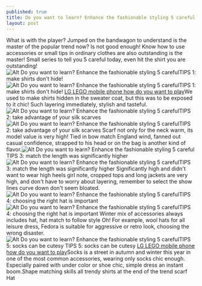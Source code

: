 ```yaml
---
published: true
title: Do you want to learn? Enhance the fashionable styling 5 careful
layout: post
---
```

What is with the player? Jumped on the bandwagon to understand is the master of the popular trend now? Is not good enough! Know how to use accessories or small tips in ordinary clothes are also outstanding is the master! Small series to tell you 5 careful today, even hit the shirt you are outstanding!![Alt Do you want to learn? Enhance the fashionable styling 5 careful](https://c2.staticflickr.com/8/7455/27105691584_275dde5116_z.jpg)TIPS 1: make shirts don\'t hide! ![Alt Do you want to learn? Enhance the fashionable styling 5 careful](https://c2.staticflickr.com/8/7081/27643469251_e00781a96a_z.jpg)TIPS 1: make shirts don\'t hide!  [LG LEGO mobile phone how do you want to play](https://balenciagasite.wordpress.com/2016/04/12/lg-lego-mobile-phone-how-do-you-want-to-play/)We used to make shirts hidden in the sweater coat, but this was to be exposed to it chic! Such layering immediately, stylish and tasteful.![Alt Do you want to learn? Enhance the fashionable styling 5 careful](https://c2.staticflickr.com/8/7534/27439893910_0819d138dc_z.jpg)TIPS 2: take advantage of your silk scarves ![Alt Do you want to learn? Enhance the fashionable styling 5 careful](https://c2.staticflickr.com/8/7433/27717909505_29bf9e01af_z.jpg)TIPS 2: take advantage of your silk scarves Scarf not only for the neck warm, its model value is very high! Tied in bow match England wind, fanned out casual confidence, strapped to his head or on the bag is another kind of flavor.![Alt Do you want to learn? Enhance the fashionable styling 5 careful](https://c2.staticflickr.com/8/7304/27107484993_d7dcdd182f_z.jpg)TIPS 3: match the length was significantly higher ![Alt Do you want to learn? Enhance the fashionable styling 5 careful](https://c2.staticflickr.com/8/7113/27684083666_bc2f5fe7cc_z.jpg)TIPS 3: match the length was significantly higher Significantly high and didn\'t want to wear high heels girl note, cropped tops and long jackets are very high, and don\'t have to worry about layering, remember to select the show lines curve down don\'t seem bloated.![Alt Do you want to learn? Enhance the fashionable styling 5 careful](https://c2.staticflickr.com/8/7554/27107496933_fda4f4da9f_z.jpg)TIPS 4: choosing the right hat is important ![Alt Do you want to learn? Enhance the fashionable styling 5 careful](https://c2.staticflickr.com/8/7288/27684092306_2b2ff18e22_z.jpg)TIPS 4: choosing the right hat is important Winter mix of accessories always includes hat, hat match to follow style Oh! For example, wool hats for all leisure dress, Fedora is suitable for aggressive or retro look, choosing the wrong disaster.![Alt Do you want to learn? Enhance the fashionable styling 5 careful](https://c2.staticflickr.com/8/7202/27439943470_e654eb9c23_z.jpg)TIPS 5: socks can be cutesy TIPS 5: socks can be cutesy  [LG LEGO mobile phone how do you want to play](https://balenciagasite.wordpress.com/2016/04/12/lg-lego-mobile-phone-how-do-you-want-to-play/)Socks is a street in autumn and winter this year in one of the most common accessories, wearing only socks chic enough. Especially paired with under color or shoe chic, simple dress an instant boom.Shape matching skills all trendy shirts at the end of the trend scarf Hat